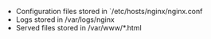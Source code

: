 - Configuration files stored in `/etc/hosts/nginx/nginx.conf
- Logs stored in /var/logs/nginx
- Served files stored in /var/www/*.html

